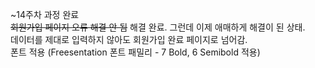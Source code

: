 ~14주차 과정 완료 <br>
<del>회원가입 페이지 오류 해결 안 됨</del> 해결 완료. 그런데 이제 애매하게 해결이 된 상태. <br> 데이터를 제대로 입력하지 않아도 회원가입 완료 페이지로 넘어감. <br>
폰트 적용 (Freesentation 폰트 패밀리 - 7 Bold, 6 Semibold 적용)
